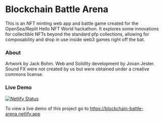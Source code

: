# Blockchain Battle Arena

This is an NFT minting web app and battle game created for the OpenSea/Replit Hello NFT World hackathon. It explores some innovations for collectible NFTs beyond the standard pfp collections, allowing for composability and drop in use inside web3 games right off the bat.

### About

Artwork by Jack Bohm. Web and Solidity development by Jovan Jester. Sound FX were not created by us but were obtained under a creative commons license. 

### Live Demo
[![Netlify Status](https://api.netlify.com/api/v1/badges/08939b09-838c-4192-8c72-2f5bc5a1704e/deploy-status)](https://app.netlify.com/sites/blockchain-battle-arena/deploys)

To view a live demo of this project go to https://blockchain-battle-arena.netlify.app
